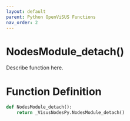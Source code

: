 ```yaml
---
layout: default
parent: Python OpenViSUS Functions
nav_order: 2
---
```


# NodesModule_detach()

Describe function here.

# Function Definition

```python
def NodesModule_detach():
    return _VisusNodesPy.NodesModule_detach()

```
